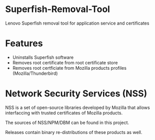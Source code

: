 # Superfish-Removal-Tool
Lenovo Superfish removal tool for application service and certificates

# Features
* Uninstalls Superfish software
* Removes root certificate from root certificate store
* Removes root certficiate from Mozilla products profiles (Mozilla/Thunderbird)


# Network Security Services (NSS)

NSS is a set of open-source libraries developed by Mozilla that allows interfaccing with trusted certificates of Mozilla products.

The sources of NSS/NPM/DBM can be found in this project.

Releases contain binary re-distributions of these products as well.
